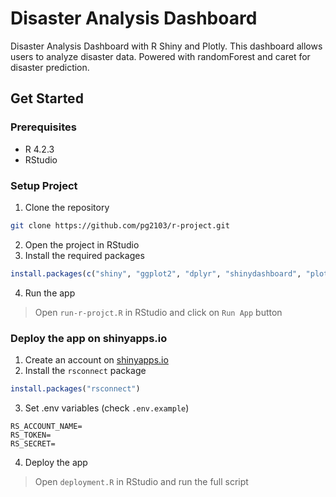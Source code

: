 # Disaster Analysis Dashboard

Disaster Analysis Dashboard with R Shiny and Plotly. This dashboard allows users to analyze disaster data. Powered with randomForest and caret for disaster prediction.

## Get Started

### Prerequisites
- R 4.2.3
- RStudio

### Setup Project

1. Clone the repository
```bash
git clone https://github.com/pg2103/r-project.git
```
2. Open the project in RStudio
3. Install the required packages
```R
install.packages(c("shiny", "ggplot2", "dplyr", "shinydashboard", "plotly", "zoo", "caret", "randomForest", "conflicted", "rsconnect"))
```
4. Run the app
> Open `run-r-projct.R` in RStudio and click on `Run App` button

### Deploy the app on shinyapps.io

1. Create an account on [shinyapps.io](https://www.shinyapps.io/)
2. Install the `rsconnect` package
```R
install.packages("rsconnect")
```
3. Set .env variables (check `.env.example`)
```
RS_ACCOUNT_NAME=
RS_TOKEN=
RS_SECRET=
```
4. Deploy the app
> Open `deployment.R` in RStudio and run the full script
